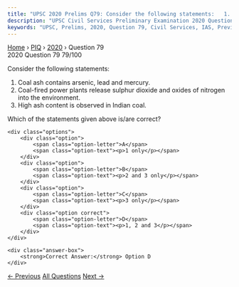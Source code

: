```yaml
---
title: "UPSC 2020 Prelims Q79: Consider the following statements:   1. Coal ash contains ar..."
description: "UPSC Civil Services Preliminary Examination 2020 Question 79 with options and answer"
keywords: "UPSC, Prelims, 2020, Question 79, Civil Services, IAS, Previous Year Questions"
---
```


<nav class="breadcrumb">
    <a href="../../">Home</a>
    <span>›</span>
    <a href="../">PIQ</a>
    <span>›</span>
    <a href="./">2020</a>
    <span>›</span>
    <span>Question 79</span>
</nav>

<div class="question-header">
    <div class="question-meta">
        <span class="year-badge">2020</span>
        <span class="question-number">Question 79</span>
        <span class="progress">79/100</span>
    </div>
    <div class="progress-bar">
        <div class="progress-fill" style="width: 79.0%"></div>
    </div>
</div>

<div class="question-content">
    <div class="question-text">
        <p>Consider the following statements:</p>
<ol>
<li>Coal ash contains arsenic, lead and mercury.</li>
<li>Coal-fired power plants release sulphur dioxide and oxides of nitrogen into the environment.</li>
<li>High ash content is observed in Indian coal.</li>
</ol>
<p>Which of the statements given above is/are correct?</p>
    </div>
    
    <div class="options">
        <div class="option">
            <span class="option-letter">A</span>
            <span class="option-text"><p>1 only</p></span>
        </div>
        <div class="option">
            <span class="option-letter">B</span>
            <span class="option-text"><p>2 and 3 only</p></span>
        </div>
        <div class="option">
            <span class="option-letter">C</span>
            <span class="option-text"><p>3 only</p></span>
        </div>
        <div class="option correct">
            <span class="option-letter">D</span>
            <span class="option-text"><p>1, 2 and 3</p></span>
        </div>
    </div>

    <div class="answer-box">
        <strong>Correct Answer:</strong> Option D
    </div>
</div>

<div class="question-nav">
    <a href="../q078-in-rural-road-construction-the-use-of-which-of-the/" class="nav-btn prev">← Previous</a>
    <a href="../" class="nav-btn center">All Questions</a>
    <a href="../q080-what-is-the-use-of-biochar-in-farming-1-biochar-ca/" class="nav-btn next">Next →</a>
</div>

